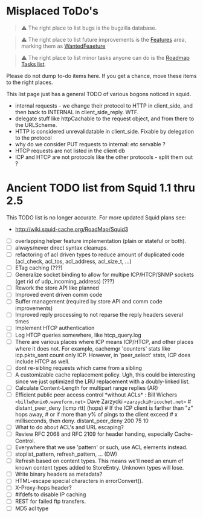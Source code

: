 ---
---
# Misplaced ToDo's

> :warning:
    The right place to list bugs is the bugzilla database.

> :warning:
    The right place to list future improvements is the
    [Features](/Features) area, marking them as
    [WantedFeaeture](/Categories/WantedFeature.md)

> :warning:
    The right place to list minor tasks anyone can do is the
    [Roadmap Tasks list](/RoadMap/Tasks).

Please do not dump to-do items here. If you get a chance, move these
items to the right places.

This list page just has a general TODO of various bogons noticed in
squid.

- internal requests - we change their protocol to HTTP in
    client_side, and then back to INTERNAL in client_side_reply. WTF.
- delegate stuff like httpCachable to the request object, and from
    there to the URLScheme.
- HTTP is considered unrevalidatable in client_side. Fixable by
    delegation to the protocol
- why do we consider PUT requests to internal: etc servable ?
- HTCP requests are not listed in the client db
- ICP and HTCP are not protocols like the other protocols - split them
    out ?

# Ancient TODO list from Squid 1.1 thru 2.5

This TODO list is no longer accurate. For more updated Squid plans see:

  - <http://wiki.squid-cache.org/RoadMap/Squid3>

<!-- end list -->

- [ ]  overlapping helper feature implementation (plain or stateful or
    both).
- [ ] always/never direct syntax cleanups.
- [ ] refactoring of acl driven types to reduce amount of duplicated
    code (acl_check, acl_tos, acl_address, acl_size_t, ...)
- [ ]  ETag caching (???)
- [ ] Generalize socket binding to allow for multipe ICP/HTCP/SNMP sockets
    (get rid of udp_incoming_address) (???)
- [ ]  Rework the store API like planned
- [ ] Improved event driven comm code
- [ ]  Buffer management (required by store API and comm code improvements)
- [ ]  Improved reply processing to not reparse the reply headers several
    times
- [ ] Implement HTCP authentication
- [ ]  Log HTCP queries somewhere, like htcp_query.log
- [ ]  There are various places where ICP means ICP/HTCP, and
    other places where it does not. For example, cachemgr 'counters'
    stats like icp.pkts_sent count only ICP. However, in
    'peer_select' stats, ICP does include HTCP as well.
- [ ]  dont re-sibling requests which came from a sibling
- [ ] A customizable cache replacement policy. Ugh, this could be
    interesting since we just optimized the LRU replacement with a
    doubly-linked list.
- [ ] Calculate Content-Length for multipart range replies (AR)
- [ ] Efficient public peer access control \*without ACLs\* :
    Bill Wichers `<billw@unix0.waveform.net>` Dave Zarzycki
    `<zarzycki@ricochet.net>` \# distant_peer_deny (icmp rtt)
    (hops) \# If the ICP client is farther than "z" hops away, \# or
    if more than y% of pings to the client exceed \# x milliseconds,
    then deny. distant_peer_deny 200 75 10
- [ ] What to do about ACL's and URL escaping?
- [ ] Review RFC 2068 and RFC 2109 for header handing, especially
    Cache-Control.
- [ ] Everywhere that we use 'pattern' or such, use ACL elements instead.
- [ ] stoplist_pattern, refresh_pattern, ... (DW)
- [ ] Refresh based on content types. This means we'll need an enum of
    known content types added to StoreEntry. Unknown types will
    lose.
- [ ] Write binary headers as metadata?
- [ ] HTML-escape special characters in errorConvert().
- [ ] X-Proxy-hops header?
- [ ]  \#ifdefs to disable IP caching
- [ ] REST for failed ftp transfers.
- [ ] MD5 acl type
